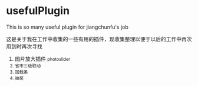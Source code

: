 # usefulPlugin
This is so many useful plugin for jiangchunfu's job
 
这是关于我在工作中收集的一些有用的插件，现收集整理以便于以后的工作中再次用到时再次寻找

1. 图片放大插件  <small>photoslider</samll>
2. 省市三级联动
3. 加载条
4. 抽奖
